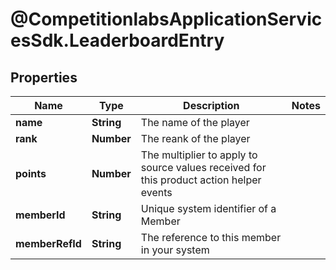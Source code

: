 # @CompetitionlabsApplicationServicesSdk.LeaderboardEntry

## Properties

Name | Type | Description | Notes
------------ | ------------- | ------------- | -------------
**name** | **String** | The name of the player | 
**rank** | **Number** | The reank of the player | 
**points** | **Number** | The multiplier to apply to source values received for this product action helper events | 
**memberId** | **String** | Unique system identifier of a Member | 
**memberRefId** | **String** | The reference to this member in your system | 


